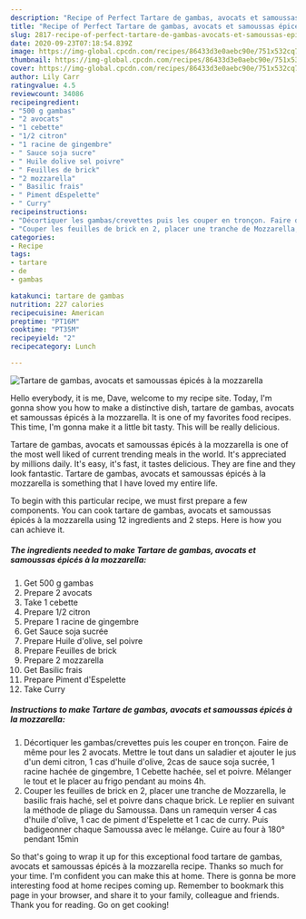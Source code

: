 ```yaml
---
description: "Recipe of Perfect Tartare de gambas, avocats et samoussas épicés à la mozzarella"
title: "Recipe of Perfect Tartare de gambas, avocats et samoussas épicés à la mozzarella"
slug: 2817-recipe-of-perfect-tartare-de-gambas-avocats-et-samoussas-epices-a-la-mozzarella
date: 2020-09-23T07:18:54.839Z
image: https://img-global.cpcdn.com/recipes/86433d3e0aebc90e/751x532cq70/tartare-de-gambas-avocats-et-samoussas-epices-a-la-mozzarella-photo-principale-de-la-recette.jpg
thumbnail: https://img-global.cpcdn.com/recipes/86433d3e0aebc90e/751x532cq70/tartare-de-gambas-avocats-et-samoussas-epices-a-la-mozzarella-photo-principale-de-la-recette.jpg
cover: https://img-global.cpcdn.com/recipes/86433d3e0aebc90e/751x532cq70/tartare-de-gambas-avocats-et-samoussas-epices-a-la-mozzarella-photo-principale-de-la-recette.jpg
author: Lily Carr
ratingvalue: 4.5
reviewcount: 34086
recipeingredient:
- "500 g gambas"
- "2 avocats"
- "1 cebette"
- "1/2 citron"
- "1 racine de gingembre"
- " Sauce soja sucre"
- " Huile dolive sel poivre"
- " Feuilles de brick"
- "2 mozzarella"
- " Basilic frais"
- " Piment dEspelette"
- " Curry"
recipeinstructions:
- "Décortiquer les gambas/crevettes puis les couper en tronçon. Faire de même pour les 2 avocats. Mettre le tout dans un saladier et ajouter le jus d&#39;un demi citron, 1 cas d&#39;huile d&#39;olive, 2cas de sauce soja sucrée, 1 racine hachée de gingembre, 1 Cebette hachée, sel et poivre. Mélanger le tout et le placer au frigo pendant au moins 4h."
- "Couper les feuilles de brick en 2, placer une tranche de Mozzarella, le basilic frais haché, sel et poivre dans chaque brick. Le replier en suivant la méthode de pliage du Samoussa. Dans un ramequin verser 4 cas d&#39;huile d&#39;olive, 1 cac de piment d&#39;Espelette et 1 cac de curry. Puis badigeonner chaque Samoussa avec le mélange. Cuire au four à 180° pendant 15min"
categories:
- Recipe
tags:
- tartare
- de
- gambas

katakunci: tartare de gambas 
nutrition: 227 calories
recipecuisine: American
preptime: "PT16M"
cooktime: "PT35M"
recipeyield: "2"
recipecategory: Lunch

---
```



![Tartare de gambas, avocats et samoussas épicés à la mozzarella](https://img-global.cpcdn.com/recipes/86433d3e0aebc90e/751x532cq70/tartare-de-gambas-avocats-et-samoussas-epices-a-la-mozzarella-photo-principale-de-la-recette.jpg)

Hello everybody, it is me, Dave, welcome to my recipe site. Today, I'm gonna show you how to make a distinctive dish, tartare de gambas, avocats et samoussas épicés à la mozzarella. It is one of my favorites food recipes. This time, I'm gonna make it a little bit tasty. This will be really delicious.

Tartare de gambas, avocats et samoussas épicés à la mozzarella is one of the most well liked of current trending meals in the world. It's appreciated by millions daily. It's easy, it's fast, it tastes delicious. They are fine and they look fantastic. Tartare de gambas, avocats et samoussas épicés à la mozzarella is something that I have loved my entire life.




To begin with this particular recipe, we must first prepare a few components. You can cook tartare de gambas, avocats et samoussas épicés à la mozzarella using 12 ingredients and 2 steps. Here is how you can achieve it.

<!--inarticleads1-->

##### The ingredients needed to make Tartare de gambas, avocats et samoussas épicés à la mozzarella:

1. Get 500 g gambas
1. Prepare 2 avocats
1. Take 1 cebette
1. Prepare 1/2 citron
1. Prepare 1 racine de gingembre
1. Get  Sauce soja sucrée
1. Prepare  Huile d&#39;olive, sel poivre
1. Prepare  Feuilles de brick
1. Prepare 2 mozzarella
1. Get  Basilic frais
1. Prepare  Piment d&#39;Espelette
1. Take  Curry




<!--inarticleads2-->

##### Instructions to make Tartare de gambas, avocats et samoussas épicés à la mozzarella:

1. Décortiquer les gambas/crevettes puis les couper en tronçon. Faire de même pour les 2 avocats. Mettre le tout dans un saladier et ajouter le jus d&#39;un demi citron, 1 cas d&#39;huile d&#39;olive, 2cas de sauce soja sucrée, 1 racine hachée de gingembre, 1 Cebette hachée, sel et poivre. Mélanger le tout et le placer au frigo pendant au moins 4h.
1. Couper les feuilles de brick en 2, placer une tranche de Mozzarella, le basilic frais haché, sel et poivre dans chaque brick. Le replier en suivant la méthode de pliage du Samoussa. Dans un ramequin verser 4 cas d&#39;huile d&#39;olive, 1 cac de piment d&#39;Espelette et 1 cac de curry. Puis badigeonner chaque Samoussa avec le mélange. Cuire au four à 180° pendant 15min




So that's going to wrap it up for this exceptional food tartare de gambas, avocats et samoussas épicés à la mozzarella recipe. Thanks so much for your time. I'm confident you can make this at home. There is gonna be more interesting food at home recipes coming up. Remember to bookmark this page in your browser, and share it to your family, colleague and friends. Thank you for reading. Go on get cooking!
